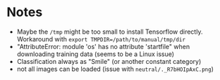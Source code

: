 # Notes
- Maybe the `/tmp` might be too small to install Tensorflow directly. Workaround
  with `export TMPDIR=/path/to/manual/tmp/dir`
- "AttributeError: module 'os' has no attribute 'startfile" when downloading
  training data (seems to be a Linux issue)
- Classification always as "Smile" (or another constant category)
- not all images can be loaded (issue with `neutral/._R7bHOIpAxC.png`)

